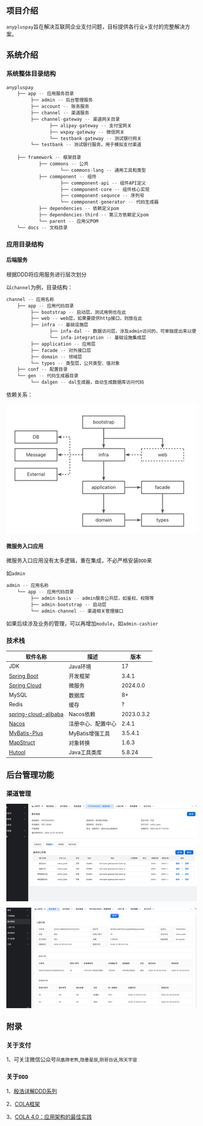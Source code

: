 ## 项目介绍

`anypluspay`旨在解决互联网企业支付问题，目标提供各行业+支付的完整解决方案。

## 系统介绍

### 系统整体目录结构

``` java
anypluspay
    ├── app -- 应用服务目录
         ├── admin -- 后台管理服务
         ├── account -- 账务服务
         ├── channel -- 渠道服务
         ├── channel-gateway -- 渠道网关目录
                ├── alipay-gateway -- 支付宝网关
                ├── wxpay-gateway -- 微信网关
                └── testbank-gateway -- 测试银行网关
         └── testbank -- 测试银行服务，用于模拟支付渠道
    
    ├── framework -- 框架目录
            ├── commons -- 公共
                    └── commons-lang -- 通用工具和类型
            ├── commponent -- 组件
                    ├── commponent-api -- 组件API定义
                    ├── commponent-core -- 组件核心实现
                    ├── commponent-sequnce -- 序列号
                    └── commponent-generator -- 代码生成器
            ├── dependencies -- 依赖定义pom
            ├── dependencies-third -- 第三方依赖定义pom
            └── parent -- 应用父POM
    └── docs -- 文档目录
```

### 应用目录结构

#### 后端服务

根据DDD将应用服务进行层次划分

以`channel`为例，目录结构：

``` java
channel -- 应用名称
    ├── app -- 应用代码目录
         ├── bootstrap -- 启动层，测试用例也在此
         ├── web -- web层，如果要提供http接口，则放在此
         ├── infra -- 基础设施层
                ├── infa-dal -- 数据访问层，涉及admin访问的，可单独提出来以便复用
                └── infa-integration -- 基础设施集成层
         ├── application -- 应用层
         ├── facade -- 对外接口层
         ├── domain -- 领域层
         └── types -- 类型层，公共类型、值对象
    ├── conf -- 配置目录
    └── gen -- 代码生成器目录
         └── dalgen -- dal生成器，自动生成数据库访问代码
```

依赖关系：

![应用模块依赖关系](docs/images/app-ddd-dir.png)

#### 微服务入口应用

微服务入口应用没有太多逻辑，重在集成，不必严格安装`DDD`来

如`admin`

``` java
admin -- 应用名称
    └── app -- 应用代码目录
         ├── admin-basis -- admin服务公共层，如鉴权、权限等
         ├── admin-bootstrap -- 启动层
         └── admin-channel -- 渠道相关管理接口
```

如果后续涉及业务的管理，可以再增加`module`，如`admin-cashier`

### 技术栈

| 软件名称                                                                    | 描述          | 版本         
|-------------------------------------------------------------------------|-------------|------------
| JDK                                                                     | Java环境      | 17         
| [Spring Boot](https://github.com/spring-projects/spring-boot)           | 开发框架        | 3.4.1      
| [Spring Cloud](https://spring.io/projects/spring-cloud)                 | 微服务         | 2024.0.0   
| MySQL                                                                   | 数据库         | 8+         
| Redis                                                                   | 缓存          | ?          
| [spring-cloud-alibaba](https://github.com/alibaba/spring-cloud-alibaba) | Nacos依赖     | 2023.0.3.2 
| [Nacos](https://github.com/alibaba/nacos)                               | 注册中心、配置中心   | 2.4.1      
| [MyBatis-Plus](https://mp.baomidou.com/)                                | MyBatis增强工具 | 3.5.4.1    
| [MapStruct](https://mapstruct.org/)                                     | 对象转换        | 1.6.3      
| [Hutool](https://www.hutool.cn/)                                        | Java工具类库    | 5.8.24     

## 后台管理功能

### 渠道管理

![渠道详情](docs/images/admin-channel-detail.png)

![联合查询](docs/images/admin-union-query.png)

## 附录

### 关于支付

1、可关注微信公众号`凤凰牌老熊`,`隐墨星辰`,`刚哥白话`,`陈天宇宙`

### 关于`DDD`

1、[殷浩详解DDD系列](https://developer.aliyun.com/article/715802)

2、[COLA框架](https://github.com/alibaba/COLA)

3、[COLA 4.0：应用架构的最佳实践](https://blog.csdn.net/significantfrank/article/details/110934799)